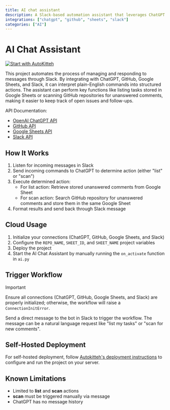 ```yaml
---
title: AI chat assistant
description: A Slack-based automation assistant that leverages ChatGPT to manage and respond to messages by integrating with GitHub and Google Sheets.
integrations: ["chatgpt", "github", "sheets", "slack"]
categories: ["AI"]
---
```


# AI Chat Assistant

[![Start with AutoKitteh](https://autokitteh.com/assets/autokitteh-badge.svg)](https://app.autokitteh.cloud/template?name=ai-chat-assistant)

This project automates the process of managing and responding to messages through Slack. By integrating with ChatGPT, GitHub, Google Sheets, and Slack, it can interpret plain-English commands into structured actions. The assistant can perform key functions like listing tasks stored in Google Sheets or scanning GitHub repositories for unanswered comments, making it easier to keep track of open issues and follow-ups.

API Documentation:

- [OpenAI ChatGPT API](https://openai.com/)
- [GitHub API](https://docs.github.com/en/rest)
- [Google Sheets API](https://developers.google.com/sheets)
- [Slack API](https://api.slack.com/)

## How It Works

1. Listen for incoming messages in Slack
2. Send incoming commands to ChatGPT to determine action (either "list" or "scan")
3. Execute determined action:
   - For list action: Retrieve stored unanswered comments from Google Sheet
   - For scan action: Search GitHub repository for unanswered comments and store them in the same Google Sheet
4. Format results and send back through Slack message

## Cloud Usage

1. Initialize your connections (ChatGPT, GitHub, Google Sheets, and Slack)
2. Configure the `REPO_NAME`, `SHEET_ID`, and `SHEET_NAME` project variables
3. Deploy the project
4. Start the AI Chat Assistant by manually running the `on_activate` function in `ai.py`

## Trigger Workflow

> [!IMPORTANT]
> Ensure all connections (ChatGPT, GitHub, Google Sheets, and Slack) are properly initialized; otherwise, the workflow will raise a `ConnectionInitError`.

Send a direct message to the bot in Slack to trigger the workflow. The message can be a natural language request like "list my tasks" or "scan for new comments".

## Self-Hosted Deployment

For self-hosted deployment, follow [Autokitteh's deployment instructions](https://docs.autokitteh.com/get_started/deployment) to configure and run the project on your server.

## Known Limitations

- Limited to **list** and **scan** actions
- **scan** must be triggered manually via message
- ChatGPT has no message history
